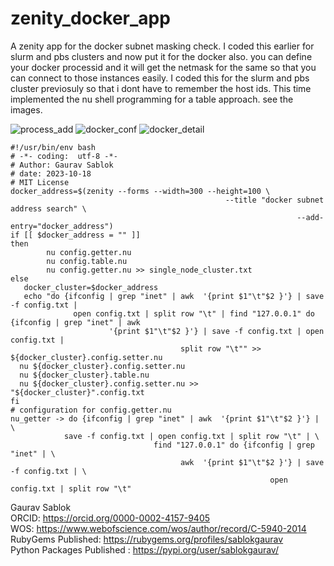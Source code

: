 # zenity_docker_app
A zenity app for the docker subnet masking check. I coded this earlier for slurm and pbs clusters and now put it for the docker also. you can define your docker processid and it will get the netmask for the same so that you can connect to those instances easily. I coded this for the slurm and pbs cluster previosuly so that i dont have to remember the host ids. 
This time implemented the nu shell programming for a table approach. see the images. 

![process_add](https://github.com/sablokgaurav/zenity_docker_app/blob/main/docker_ip_address.png)
![docker_conf](https://github.com/sablokgaurav/zenity_docker_app/blob/main/docker_configuration_address.png)
![docker_detail](https://github.com/sablokgaurav/zenity_docker_app/blob/main/docker_detail.png)

```
#!/usr/bin/env bash
# -*- coding:  utf-8 -*-
# Author: Gaurav Sablok
# date: 2023-10-18
# MIT License
docker_address=$(zenity --forms --width=300 --height=100 \
                                                --title "docker subnet address search" \
                                                                --add-entry="docker_address")
if [[ $docker_address = "" ]] 
then
        nu config.getter.nu
        nu config.table.nu
        nu config.getter.nu >> single_node_cluster.txt
else 
   docker_cluster=$docker_address
   echo "do {ifconfig | grep "inet" | awk  '{print $1"\t"$2 }'} | save -f config.txt | 
              open config.txt | split row "\t" | find "127.0.0.1" do {ifconfig | grep "inet" | awk  
                      '{print $1"\t"$2 }'} | save -f config.txt | open config.txt | 
                                      split row "\t"" >> ${docker_cluster}.config.setter.nu
  nu ${docker_cluster}.config.setter.nu
  nu ${docker_cluster}.table.nu
  nu ${docker_cluster}.config.setter.nu >> "${docker_cluster}".config.txt
fi
# configuration for config.getter.nu
nu_getter -> do {ifconfig | grep "inet" | awk  '{print $1"\t"$2 }'} | \
            save -f config.txt | open config.txt | split row "\t" | \
                                find "127.0.0.1" do {ifconfig | grep "inet" | \
                                      awk  '{print $1"\t"$2 }'} | save -f config.txt | \
                                                          open config.txt | split row "\t"
```
Gaurav Sablok \
ORCID: https://orcid.org/0000-0002-4157-9405 \
WOS: https://www.webofscience.com/wos/author/record/C-5940-2014 \
RubyGems Published: https://rubygems.org/profiles/sablokgaurav \
Python Packages Published : https://pypi.org/user/sablokgaurav/

